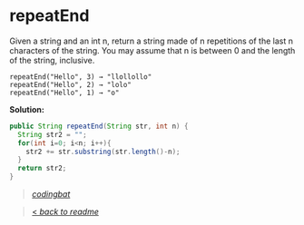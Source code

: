 # repeatEnd

Given a string and an int n, return a string made of n repetitions of the last n characters of the string. You may assume that n is between 0 and the length of the string, inclusive.

```
repeatEnd("Hello", 3) → "llollollo"
repeatEnd("Hello", 2) → "lolo"
repeatEnd("Hello", 1) → "o"
```

**Solution:**

```java
public String repeatEnd(String str, int n) {
  String str2 = "";
  for(int i=0; i<n; i++){
    str2 += str.substring(str.length()-n);
  }
  return str2;
}
```

> _[codingbat](https://codingbat.com/prob/p152339)_

> [< _back to readme_](/README.md)